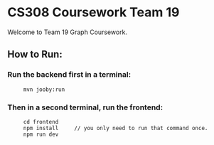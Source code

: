 # CS308 Coursework Team 19

Welcome to Team 19 Graph Coursework.

## How to Run:

   ### Run the backend first in a terminal:
         mvn jooby:run

   ### Then in a second terminal, run the frontend:
         cd frontend
         npm install     // you only need to run that command once.
         npm run dev
